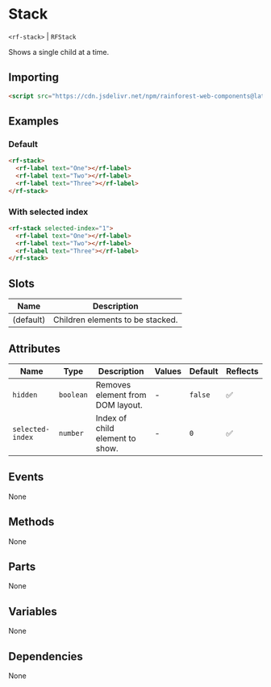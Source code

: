 # Stack

`<rf-stack>` | `RFStack`

Shows a single child at a time.

## Importing

``` html
<script src="https://cdn.jsdelivr.net/npm/rainforest-web-components@latest/components/stack.js" type="module"></script>
```

## Examples

### Default

``` html
<rf-stack>
  <rf-label text="One"></rf-label>
  <rf-label text="Two"></rf-label>
  <rf-label text="Three"></rf-label>
</rf-stack>
```

### With selected index

``` html
<rf-stack selected-index="1">
  <rf-label text="One"></rf-label>
  <rf-label text="Two"></rf-label>
  <rf-label text="Three"></rf-label>
</rf-stack>    
```

## Slots

| Name | Description |
| --- | --- |
| (default) | Children elements to be stacked. |

## Attributes

| Name | Type | Description | Values | Default | Reflects |
| --- | --- | --- | --- | --- | --- |
| `hidden` | `boolean` | Removes element from DOM layout. | - | `false` | ✅ |
| `selected-index` | `number` | Index of child element to show. | - | `0` | ✅ |

## Events

None

## Methods

None

## Parts

None

## Variables

None

## Dependencies

None
